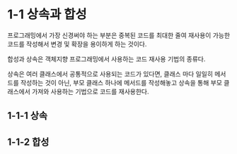 # 1-1 상속과 합성

프로그래밍에서 가장 신경써야 하는 부분은 중복된 코드를 최대한 줄여 재사용이 가능한 코드를 작성해서 변경 및 확장을 용이하게 하는 것이다.

합성과 상속은 객체지향 프로그래밍에서 사용하는 코드 재사용 기법의 종류다.

상속은 여러 클래스에서 공통적으로 사용되는 코드가 있다면, 클래스 마다 일일히 메서드를 작성하는 것이 아닌, 부모 클래스 하나에 메서드를 작성해놓고 상속을 통해 부모 클래스에서 가져와 사용하는 기법으로 코드를 재사용한다.

## 1-1-1 상속

## 1-1-2 합성

